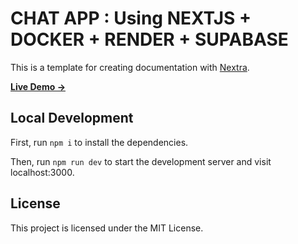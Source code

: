 # CHAT APP : Using NEXTJS + DOCKER + RENDER + SUPABASE 

This is a template for creating documentation with [Nextra](https://nextra.site).

[**Live Demo →**](https://nextjsapp-u592.onrender.com/chat)

## Local Development

First, run `npm i` to install the dependencies.

Then, run `npm run dev` to start the development server and visit localhost:3000.

## License

This project is licensed under the MIT License.
